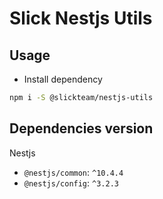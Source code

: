 # Slick Nestjs Utils

## Usage

- Install dependency

```bash
npm i -S @slickteam/nestjs-utils
```

## Dependencies version

Nestjs

- `@nestjs/common`: `^10.4.4`
- `@nestjs/config`: `^3.2.3`
